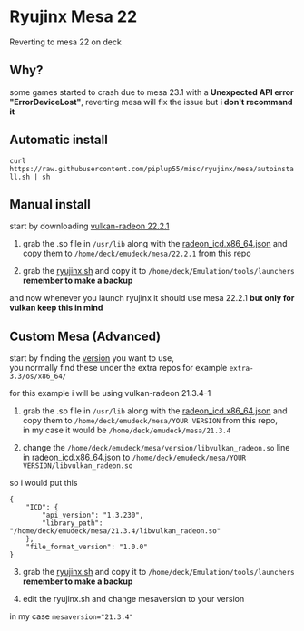 # Ryujinx Mesa 22
Reverting to mesa 22 on deck

## Why?
some games started to crash due to mesa 23.1 with a **Unexpected API error "ErrorDeviceLost"**, reverting mesa will fix the issue but **i don't recommand it**

## Automatic install

`curl https://raw.githubusercontent.com/piplup55/misc/ryujinx/mesa/autoinstall.sh | sh`

## Manual install

start by downloading [vulkan-radeon 22.2.1](https://steamdeck-packages.steamos.cloud/archlinux-mirror/extra-main/os/x86_64/vulkan-radeon-22.2.1-1-x86_64.pkg.tar.zst)

1. grab the .so file in `/usr/lib` along with the [radeon_icd.x86_64.json](https://github.com/piplup55/misc/blob/ryujinx/mesa/mesa/22.1.1/radeon_icd.x86_64.json) and copy them to `/home/deck/emudeck/mesa/22.2.1` from this repo

2. grab the [ryujinx.sh](https://github.com/piplup55/misc/blob/ryujinx/mesa/ryujinx.sh) and copy it to `/home/deck/Emulation/tools/launchers` **remember to make a backup**

and now whenever you launch ryujinx it should use mesa 22.2.1 **but only for vulkan keep this in mind**

## Custom Mesa (Advanced)

start by finding the [version](https://steamdeck-packages.steamos.cloud/archlinux-mirror/) you want to use,  
you normally find these under the extra repos for example `extra-3.3/os/x86_64/`  

for this example i will be using vulkan-radeon 21.3.4-1

1. grab the .so file in `/usr/lib` along with the [radeon_icd.x86_64.json](https://github.com/piplup55/misc/blob/ryujinx/mesa/mesa/templates/radeon_icd.x86_64.json) and copy them to `/home/deck/emudeck/mesa/YOUR VERSION` from this repo,  
in my case it would be `/home/deck/emudeck/mesa/21.3.4`

2. change the `/home/deck/emudeck/mesa/version/libvulkan_radeon.so` line in radeon_icd.x86_64.json to `/home/deck/emudeck/mesa/YOUR VERSION/libvulkan_radeon.so`

so i would put this
```
{
    "ICD": {
        "api_version": "1.3.230",
        "library_path": "/home/deck/emudeck/mesa/21.3.4/libvulkan_radeon.so"
    },
    "file_format_version": "1.0.0"
}
```

3. grab the [ryujinx.sh](https://github.com/piplup55/misc/blob/ryujinx/mesa/ryujinx.sh) and copy it to `/home/deck/Emulation/tools/launchers` **remember to make a backup**

4. edit the ryujinx.sh and change mesaversion to your version

in my case `mesaversion="21.3.4"`